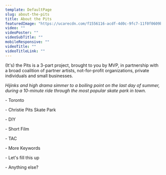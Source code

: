 ```yaml
---
template: DefaultPage
slug: about-the-pits
title: About the Pits
featuredImage: "https://ucarecdn.com/f1556116-acdf-4d0c-9fc7-11f0f0609b37/"
video: ""
videoPoster: ""
videoSubTitle: ""
mobileResponsive: ""
videoTitle: ""
videoTitleLink: ""
---
```

(It's) the Pits is a 3-part project, brought to you by MVP, in partnership with a broad coalition of partner artists, not-for-profit organizations, private individuals and small businesses.


*Hijinks and high drama simmer to a boiling point on the last day of summer, during a 10-minute ride through the most popular skate park in town.*



\- Toronto

\- Christie Pits Skate Park

\- DIY

\- Short Film

\- TAC

\- More Keywords

\- Let's fill this up

\- Anything else?